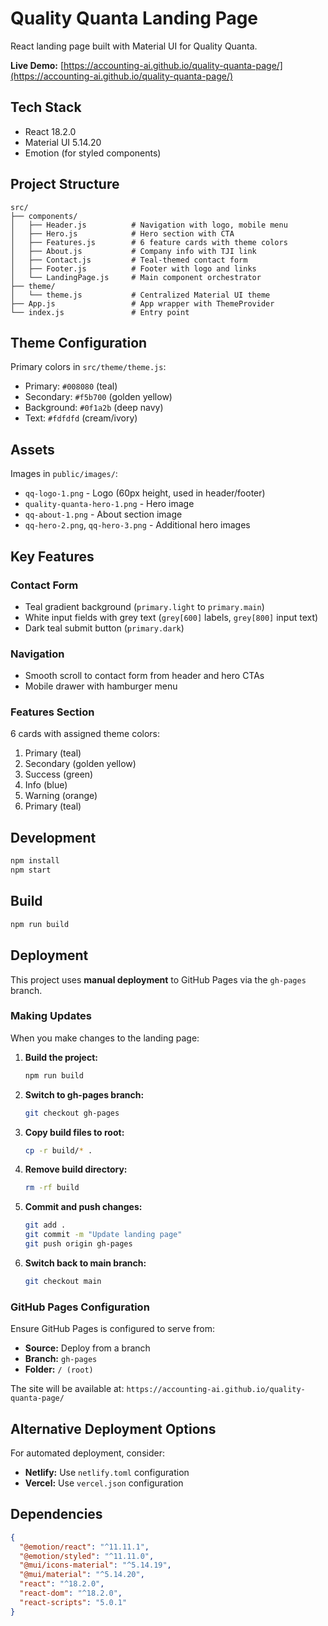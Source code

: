 # Quality Quanta Landing Page

React landing page built with Material UI for Quality Quanta.

**Live Demo:** [https://accounting-ai.github.io/quality-quanta-page/](https://accounting-ai.github.io/quality-quanta-page/)

## Tech Stack

- React 18.2.0
- Material UI 5.14.20
- Emotion (for styled components)

## Project Structure

```
src/
├── components/
│   ├── Header.js          # Navigation with logo, mobile menu
│   ├── Hero.js            # Hero section with CTA
│   ├── Features.js        # 6 feature cards with theme colors
│   ├── About.js           # Company info with TJI link
│   ├── Contact.js         # Teal-themed contact form
│   ├── Footer.js          # Footer with logo and links
│   └── LandingPage.js     # Main component orchestrator
├── theme/
│   └── theme.js           # Centralized Material UI theme
├── App.js                 # App wrapper with ThemeProvider
└── index.js               # Entry point
```

## Theme Configuration

Primary colors in `src/theme/theme.js`:
- Primary: `#008080` (teal)
- Secondary: `#f5b700` (golden yellow)
- Background: `#0f1a2b` (deep navy)
- Text: `#fdfdfd` (cream/ivory)

## Assets

Images in `public/images/`:
- `qq-logo-1.png` - Logo (60px height, used in header/footer)
- `quality-quanta-hero-1.png` - Hero image
- `qq-about-1.png` - About section image
- `qq-hero-2.png`, `qq-hero-3.png` - Additional hero images

## Key Features

### Contact Form
- Teal gradient background (`primary.light` to `primary.main`)
- White input fields with grey text (`grey[600]` labels, `grey[800]` input text)
- Dark teal submit button (`primary.dark`)

### Navigation
- Smooth scroll to contact form from header and hero CTAs
- Mobile drawer with hamburger menu

### Features Section
6 cards with assigned theme colors:
1. Primary (teal)
2. Secondary (golden yellow)  
3. Success (green)
4. Info (blue)
5. Warning (orange)
6. Primary (teal)

## Development

```bash
npm install
npm start
```

## Build

```bash
npm run build
```

## Deployment

This project uses **manual deployment** to GitHub Pages via the `gh-pages` branch.

### Making Updates

When you make changes to the landing page:

1. **Build the project:**
   ```bash
   npm run build
   ```

2. **Switch to gh-pages branch:**
   ```bash
   git checkout gh-pages
   ```

3. **Copy build files to root:**
   ```bash
   cp -r build/* .
   ```

4. **Remove build directory:**
   ```bash
   rm -rf build
   ```

5. **Commit and push changes:**
   ```bash
   git add .
   git commit -m "Update landing page"
   git push origin gh-pages
   ```

6. **Switch back to main branch:**
   ```bash
   git checkout main
   ```

### GitHub Pages Configuration

Ensure GitHub Pages is configured to serve from:
- **Source:** Deploy from a branch
- **Branch:** `gh-pages`
- **Folder:** `/ (root)`

The site will be available at: `https://accounting-ai.github.io/quality-quanta-page/`

## Alternative Deployment Options

For automated deployment, consider:
- **Netlify:** Use `netlify.toml` configuration
- **Vercel:** Use `vercel.json` configuration

## Dependencies

```json
{
  "@emotion/react": "^11.11.1",
  "@emotion/styled": "^11.11.0", 
  "@mui/icons-material": "^5.14.19",
  "@mui/material": "^5.14.20",
  "react": "^18.2.0",
  "react-dom": "^18.2.0",
  "react-scripts": "5.0.1"
}
```
